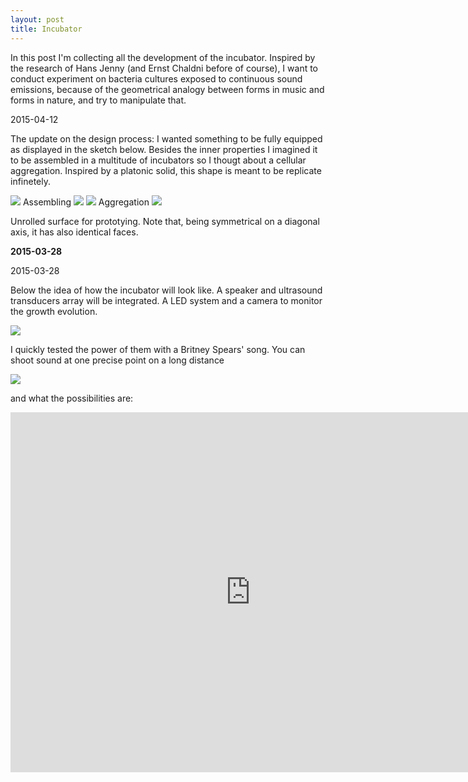 ```yaml
---
layout: post
title: Incubator
---
```


In this post I'm collecting all the development of the incubator.
Inspired by the research of Hans Jenny (and Ernst Chaldni before of course), I want to conduct experiment on bacteria cultures exposed to continuous sound emissions, because of the geometrical analogy between forms in music and forms in nature, and try to manipulate that.

2015-04-12

The update on the design process: I wanted something to be fully equipped as displayed in the sketch below.
Besides the inner properties I imagined it to be assembled in a multitude of incubators so I thougt about a cellular aggregation. Inspired by a platonic solid, this shape is meant to be replicate infinetely.

<img src="https://dl.dropboxusercontent.com/u/16334624/20150412_incubator/Incubator-01.JPG">
Assembling

<img src="https://dl.dropboxusercontent.com/u/16334624/20150412_incubator/Incubator-02.JPG">
<img src="https://dl.dropboxusercontent.com/u/16334624/20150412_incubator/Incubator-03.JPG">
Aggregation


<img src="https://dl.dropboxusercontent.com/u/16334624/20150412_incubator/Incubator-04.JPG">

Unrolled surface for prototying. Note that, being symmetrical on a diagonal axis, it has also identical faces.



<p><b>2015-03-28</b></p>
2015-03-28

Below the idea of how the incubator will look like.
A speaker and ultrasound transducers array will be integrated. A LED system and a camera to monitor the growth evolution. 

<img src="https://dl.dropboxusercontent.com/u/16334624/Incubator.JPG">

I quickly tested the power of them with a Britney Spears' song. You can shoot sound at one precise point on a long distance

<img src="https://dl.dropboxusercontent.com/u/16334624/120.JPG">

and what the possibilities are:

<iframe width="768" height="576" src="https://www.youtube.com/embed/SdX01XRhb_4" frameborder="0" allowfullscreen></iframe>
